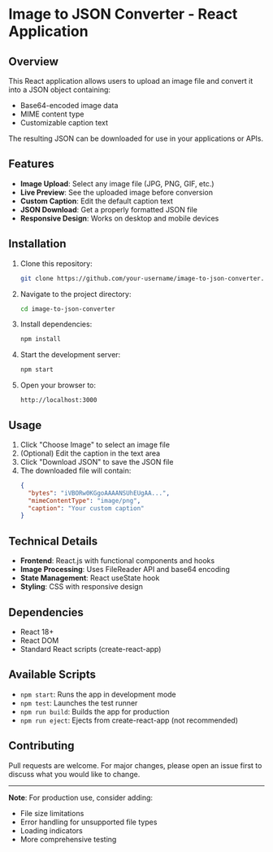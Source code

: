 # Image to JSON Converter - React Application

## Overview

This React application allows users to upload an image file and convert it into a JSON object containing:
- Base64-encoded image data
- MIME content type
- Customizable caption text

The resulting JSON can be downloaded for use in your applications or APIs.

## Features

- **Image Upload**: Select any image file (JPG, PNG, GIF, etc.)
- **Live Preview**: See the uploaded image before conversion
- **Custom Caption**: Edit the default caption text
- **JSON Download**: Get a properly formatted JSON file
- **Responsive Design**: Works on desktop and mobile devices

## Installation

1. Clone this repository:
   ```bash
   git clone https://github.com/your-username/image-to-json-converter.git
   ```

2. Navigate to the project directory:
   ```bash
   cd image-to-json-converter
   ```

3. Install dependencies:
   ```bash
   npm install
   ```

4. Start the development server:
   ```bash
   npm start
   ```

5. Open your browser to:
   ```
   http://localhost:3000
   ```

## Usage

1. Click "Choose Image" to select an image file
2. (Optional) Edit the caption in the text area
3. Click "Download JSON" to save the JSON file
4. The downloaded file will contain:
   ```json
   {
     "bytes": "iVBORw0KGgoAAAANSUhEUgAA...",
     "mimeContentType": "image/png",
     "caption": "Your custom caption"
   }
   ```

## Technical Details

- **Frontend**: React.js with functional components and hooks
- **Image Processing**: Uses FileReader API and base64 encoding
- **State Management**: React useState hook
- **Styling**: CSS with responsive design

## Dependencies

- React 18+
- React DOM
- Standard React scripts (create-react-app)

## Available Scripts

- `npm start`: Runs the app in development mode
- `npm test`: Launches the test runner
- `npm run build`: Builds the app for production
- `npm run eject`: Ejects from create-react-app (not recommended)

## Contributing

Pull requests are welcome. For major changes, please open an issue first to discuss what you would like to change.

---

**Note**: For production use, consider adding:
- File size limitations
- Error handling for unsupported file types
- Loading indicators
- More comprehensive testing
